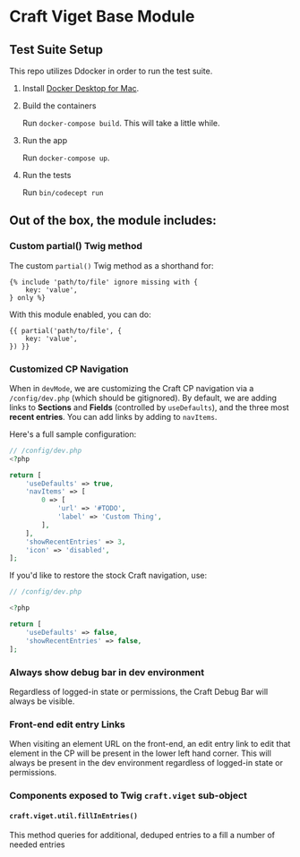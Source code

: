 # Craft Viget Base Module

## Test Suite Setup

This repo utilizes Ddocker in order to run the test suite.

1. Install [Docker Desktop for Mac](https://docs.docker.com/docker-for-mac/install/).

2. Build the containers

    Run `docker-compose build`. This will take a little while.

3. Run the app

    Run `docker-compose up`.

4. Run the tests

    Run `bin/codecept run`

## Out of the box, the module includes:

### Custom partial() Twig method

The custom `partial()` Twig method as a shorthand for:

```twig
{% include 'path/to/file' ignore missing with {
    key: 'value',
} only %}
```

With this module enabled, you can do:

```twig
{{ partial('path/to/file', {
    key: 'value',
}) }}
```

### Customized CP Navigation

When in `devMode`, we are customizing the Craft CP navigation via a `/config/dev.php` (which should be gitignored). By default, we are adding links to **Sections** and **Fields** (controlled by `useDefaults`), and the three most **recent entries**. You can add links by adding to `navItems`.

Here's a full sample configuration:

```php
// /config/dev.php
<?php

return [
    'useDefaults' => true,
    'navItems' => [
        0 => [
            'url' => '#TODO',
            'label' => 'Custom Thing',
        ],
    ],
    'showRecentEntries' => 3,
    'icon' => 'disabled',
];
```

If you'd like to restore the stock Craft navigation, use:

```php
// /config/dev.php

<?php

return [
    'useDefaults' => false,
    'showRecentEntries' => false,
];
```

### Always show debug bar in dev environment

Regardless of logged-in state or permissions, the Craft Debug Bar will always be visible.

### Front-end edit entry Links

When visiting an element URL on the front-end, an edit entry link to edit that element in the CP will be present in the lower left hand corner. This will always be present in the dev environment regardless of logged-in state or permissions.

### Components exposed to Twig `craft.viget` sub-object

#### `craft.viget.util.fillInEntries()`

This method queries for additional, deduped entries to a fill a number of needed entries

